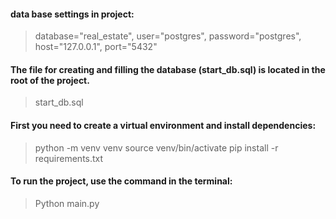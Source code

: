 #### data base settings in project:
>   database="real_estate",
>   user="postgres",
>   password="postgres",
>   host="127.0.0.1",
>   port="5432"

#### The file for creating and filling the database (start_db.sql) is located in the root of the project.
> start_db.sql

#### First you need to create a virtual environment and install dependencies:
> python -m venv venv
> source venv/bin/activate
> pip install -r requirements.txt

#### To run the project, use the command in the terminal:
> Python main.py

